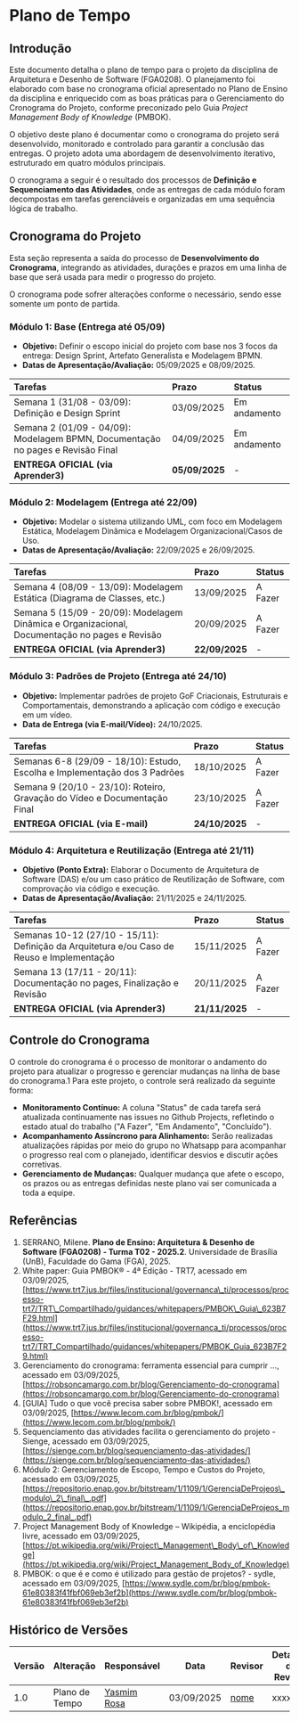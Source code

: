 # **Plano de Tempo**

## **Introdução**

Este documento detalha o plano de tempo para o projeto da disciplina de Arquitetura e Desenho de Software (FGA0208). O planejamento foi elaborado com base no cronograma oficial apresentado no Plano de Ensino da disciplina e enriquecido com as boas práticas para o Gerenciamento do Cronograma do Projeto, conforme preconizado pelo Guia *Project Management Body of Knowledge* (PMBOK).

O objetivo deste plano é documentar como o cronograma do projeto será desenvolvido, monitorado e controlado para garantir a conclusão das entregas. O projeto adota uma abordagem de desenvolvimento iterativo, estruturado em quatro módulos principais. 

O cronograma a seguir é o resultado dos processos de **Definição e Sequenciamento das Atividades**, onde as entregas de cada módulo foram decompostas em tarefas gerenciáveis e organizadas em uma sequência lógica de trabalho.

## **Cronograma do Projeto**

Esta seção representa a saída do processo de **Desenvolvimento do Cronograma**, integrando as atividades, durações e prazos em uma linha de base que será usada para medir o progresso do projeto.

O cronograma pode sofrer alterações conforme o necessário, sendo esse somente um ponto de partida.

### **Módulo 1: Base (Entrega até 05/09)**

* **Objetivo:** Definir o escopo inicial do projeto com base nos 3 focos da entrega: Design Sprint, Artefato Generalista e Modelagem BPMN.  
* **Datas de Apresentação/Avaliação:** 05/09/2025 e 08/09/2025.

| Tarefas | Prazo  | Status |
| :---- | :---- | :---- |
| Semana 1 (31/08 \- 03/09): Definição e Design Sprint | 03/09/2025 | Em andamento |
| Semana 2 (01/09 \- 04/09): Modelagem BPMN, Documentação no pages e Revisão Final | 04/09/2025 | Em andamento |
| **ENTREGA OFICIAL (via Aprender3)** | **05/09/2025** | \- |

### **Módulo 2: Modelagem (Entrega até 22/09)**

* **Objetivo:** Modelar o sistema utilizando UML, com foco em Modelagem Estática, Modelagem Dinâmica e Modelagem Organizacional/Casos de Uso.  
* **Datas de Apresentação/Avaliação:** 22/09/2025 e 26/09/2025.

| Tarefas | Prazo | Status |
| :---- | :---- | :---- |
| Semana 4 (08/09 \- 13/09): Modelagem Estática (Diagrama de Classes, etc.) | 13/09/2025 | A Fazer |
| Semana 5 (15/09 \- 20/09): Modelagem Dinâmica e Organizacional, Documentação no pages e Revisão | 20/09/2025 | A Fazer |
| **ENTREGA OFICIAL (via Aprender3)** | **22/09/2025** | \- |

### **Módulo 3: Padrões de Projeto (Entrega até 24/10)**

* **Objetivo:** Implementar padrões de projeto GoF Criacionais, Estruturais e Comportamentais, demonstrando a aplicação com código e execução em um vídeo.  
* **Data de Entrega (via E-mail/Vídeo):** 24/10/2025.

| Tarefas | Prazo | Status |
| :---- | :---- | :---- |
| Semanas 6-8 (29/09 \- 18/10): Estudo, Escolha e Implementação dos 3 Padrões | 18/10/2025 | A Fazer |
| Semana 9 (20/10 \- 23/10): Roteiro, Gravação do Vídeo e Documentação Final | 23/10/2025 | A Fazer |
| **ENTREGA OFICIAL (via E-mail)** | **24/10/2025** | \- |

### **Módulo 4: Arquitetura e Reutilização (Entrega até 21/11)**

* **Objetivo (Ponto Extra):** Elaborar o Documento de Arquitetura de Software (DAS) e/ou um caso prático de Reutilização de Software, com comprovação via código e execução.  
* **Datas de Apresentação/Avaliação:** 21/11/2025 e 24/11/2025.

| Tarefas | Prazo | Status |
| :---- | :---- | :---- |
| Semanas 10-12 (27/10 \- 15/11): Definição da Arquitetura e/ou Caso de Reuso e Implementação | 15/11/2025 | A Fazer |
| Semana 13 (17/11 \- 20/11): Documentação no pages, Finalização e Revisão | 20/11/2025 | A Fazer |
| **ENTREGA OFICIAL (via Aprender3)** | **21/11/2025** | \- |

## **Controle do Cronograma**

O controle do cronograma é o processo de monitorar o andamento do projeto para atualizar o progresso e gerenciar mudanças na linha de base do cronograma.1 Para este projeto, o controle será realizado da seguinte forma:

* **Monitoramento Contínuo:** A coluna "Status" de cada tarefa será atualizada continuamente nas issues no Github Projects, refletindo o estado atual do trabalho ("A Fazer", "Em Andamento", "Concluído").  
* **Acompanhamento Assíncrono para Alinhamento:** Serão realizadas atualizações rápidas por meio do grupo no Whatsapp para acompanhar o progresso real com o planejado, identificar desvios e discutir ações corretivas.  
* **Gerenciamento de Mudanças:** Qualquer mudança que afete o escopo, os prazos ou as entregas definidas neste plano vai ser comunicada a toda a equipe. 

## **Referências**

1. SERRANO, Milene. **Plano de Ensino: Arquitetura & Desenho de Software (FGA0208) \- Turma T02 \- 2025.2**. Universidade de Brasília (UnB), Faculdade do Gama (FGA), 2025\.  
2. White paper: Guia PMBOK® \- 4ª Edição \- TRT7, acessado em 03/09/2025, [https://www.trt7.jus.br/files/institucional/governanca\_ti/processos/processo-trt7/TRT\_Compartilhado/guidances/whitepapers/PMBOK\_Guia\_623B7F29.html](https://www.trt7.jus.br/files/institucional/governanca_ti/processos/processo-trt7/TRT_Compartilhado/guidances/whitepapers/PMBOK_Guia_623B7F29.html)  
3. Gerenciamento do cronograma: ferramenta essencial para cumprir ..., acessado em 03/09/2025, [https://robsoncamargo.com.br/blog/Gerenciamento-do-cronograma](https://robsoncamargo.com.br/blog/Gerenciamento-do-cronograma)  
4. \[GUIA\] Tudo o que você precisa saber sobre PMBOK\!, acessado em 03/09/2025, [https://www.lecom.com.br/blog/pmbok/](https://www.lecom.com.br/blog/pmbok/)  
5. Sequenciamento das atividades facilita o gerenciamento do projeto \- Sienge, acessado em 03/09/2025, [https://sienge.com.br/blog/sequenciamento-das-atividades/](https://sienge.com.br/blog/sequenciamento-das-atividades/)  
6. Módulo 2: Gerenciamento de Escopo, Tempo e Custos do Projeto, acessado em 03/09/2025, [https://repositorio.enap.gov.br/bitstream/1/1109/1/GerenciaDeProjeos\_modulo\_2\_final\_.pdf](https://repositorio.enap.gov.br/bitstream/1/1109/1/GerenciaDeProjeos_modulo_2_final_.pdf)  
7. Project Management Body of Knowledge – Wikipédia, a enciclopédia livre, acessado em 03/09/2025, [https://pt.wikipedia.org/wiki/Project\_Management\_Body\_of\_Knowledge](https://pt.wikipedia.org/wiki/Project_Management_Body_of_Knowledge)  
8. PMBOK: o que é e como é utilizado para gestão de projetos? \- sydle, acessado em 03/09/2025, [https://www.sydle.com/br/blog/pmbok-61e80383f41fbf069eb3ef2b](https://www.sydle.com/br/blog/pmbok-61e80383f41fbf069eb3ef2b)


## Histórico de Versões

| Versão | Alteração | Responsável | Data | Revisor |  Detalhes da Revisão | Data da Revisão |
|--------|-----------|-------------|------|---------|----------------------|-----------------|
| 1.0 | Plano de Tempo | [Yasmim Rosa](https://github.com/yaskisoba) | 03/09/2025 | [nome](https://github.com/USUARIOGIT) | xxxxx | XX/XX/XXXX |
